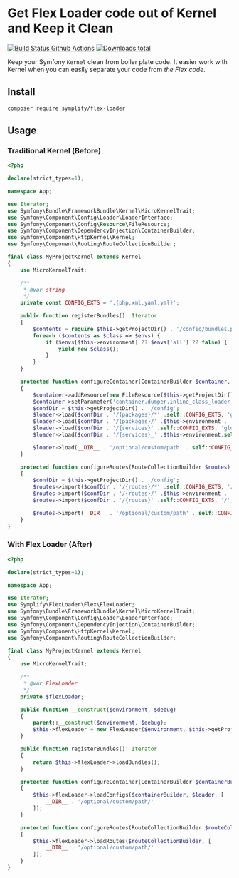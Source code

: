 # Get Flex Loader code out of Kernel and Keep it Clean

[![Build Status Github Actions](https://img.shields.io/github/workflow/status/Symplify/FlexLoader/Code_Checks?style=flat-square)](https://github.com/Symplify/FlexLoader/actions)
[![Downloads total](https://img.shields.io/packagist/dt/symplify/flex-loader.svg?style=flat-square)](https://packagist.org/packages/symplify/flex-loader/stats)

Keep your Symfony `Kernel` clean from boiler plate code. It easier work with Kernel when you can easily separate your code from *the Flex code*.

## Install

```bash
composer require symplify/flex-loader
```

## Usage

### Traditional Kernel (Before)

```php
<?php

declare(strict_types=1);

namespace App;

use Iterator;
use Symfony\Bundle\FrameworkBundle\Kernel\MicroKernelTrait;
use Symfony\Component\Config\Loader\LoaderInterface;
use Symfony\Component\Config\Resource\FileResource;
use Symfony\Component\DependencyInjection\ContainerBuilder;
use Symfony\Component\HttpKernel\Kernel;
use Symfony\Component\Routing\RouteCollectionBuilder;

final class MyProjectKernel extends Kernel
{
    use MicroKernelTrait;

    /**
     * @var string
     */
    private const CONFIG_EXTS = '.{php,xml,yaml,yml}';

    public function registerBundles(): Iterator
    {
        $contents = require $this->getProjectDir() . '/config/bundles.php';
        foreach ($contents as $class => $envs) {
            if ($envs[$this->environment] ?? $envs['all'] ?? false) {
                yield new $class();
            }
        }
    }

    protected function configureContainer(ContainerBuilder $container, LoaderInterface $loader): void
    {
        $container->addResource(new FileResource($this->getProjectDir() . '/config/bundles.php'));
        $container->setParameter('container.dumper.inline_class_loader', true);
        $confDir = $this->getProjectDir() . '/config';
        $loader->load($confDir . '/{packages}/*' .self::CONFIG_EXTS, 'glob');
        $loader->load($confDir . '/{packages}/' .$this->environment . '/**/*' .self::CONFIG_EXTS, 'glob');
        $loader->load($confDir . '/{services}' .self::CONFIG_EXTS, 'glob');
        $loader->load($confDir . '/{services}_' .$this->environment.self::CONFIG_EXTS, 'glob');

        $loader->load(__DIR__ . '/optional/custom/path' . self::CONFIG_EXTS, 'glob');
    }

    protected function configureRoutes(RouteCollectionBuilder $routes): void
    {
        $confDir = $this->getProjectDir() . '/config';
        $routes->import($confDir . '/{routes}/*' .self::CONFIG_EXTS, '/', 'glob');
        $routes->import($confDir . '/{routes}/' .$this->environment . '/**/*' .self::CONFIG_EXTS, '/', 'glob');
        $routes->import($confDir . '/{routes}' .self::CONFIG_EXTS, '/', 'glob');

        $routes->import(__DIR__ . '/optional/custom/path' . self::CONFIG_EXTS, 'glob');
    }
}
```

### With Flex Loader (After)

```php
<?php

declare(strict_types=1);

namespace App;

use Iterator;
use Symplify\FlexLoader\Flex\FlexLoader;
use Symfony\Bundle\FrameworkBundle\Kernel\MicroKernelTrait;
use Symfony\Component\Config\Loader\LoaderInterface;
use Symfony\Component\DependencyInjection\ContainerBuilder;
use Symfony\Component\HttpKernel\Kernel;
use Symfony\Component\Routing\RouteCollectionBuilder;

final class MyProjectKernel extends Kernel
{
    use MicroKernelTrait;

    /**
     * @var FlexLoader
     */
    private $flexLoader;

    public function __construct($environment, $debug)
    {
        parent::__construct($environment, $debug);
        $this->flexLoader = new FlexLoader($environment, $this->getProjectDir());
    }

    public function registerBundles(): Iterator
    {
        return $this->flexLoader->loadBundles();
    }

    protected function configureContainer(ContainerBuilder $containerBuilder, LoaderInterface $loader): void
    {
        $this->flexLoader->loadConfigs($containerBuilder, $loader, [
            __DIR__ . '/optional/custom/path/'
        ]);
    }

    protected function configureRoutes(RouteCollectionBuilder $routeCollectionBuilder): void
    {
        $this->flexLoader->loadRoutes($routeCollectionBuilder, [
            __DIR__ . '/optional/custom/path/'
        ]);
    }
}
```

